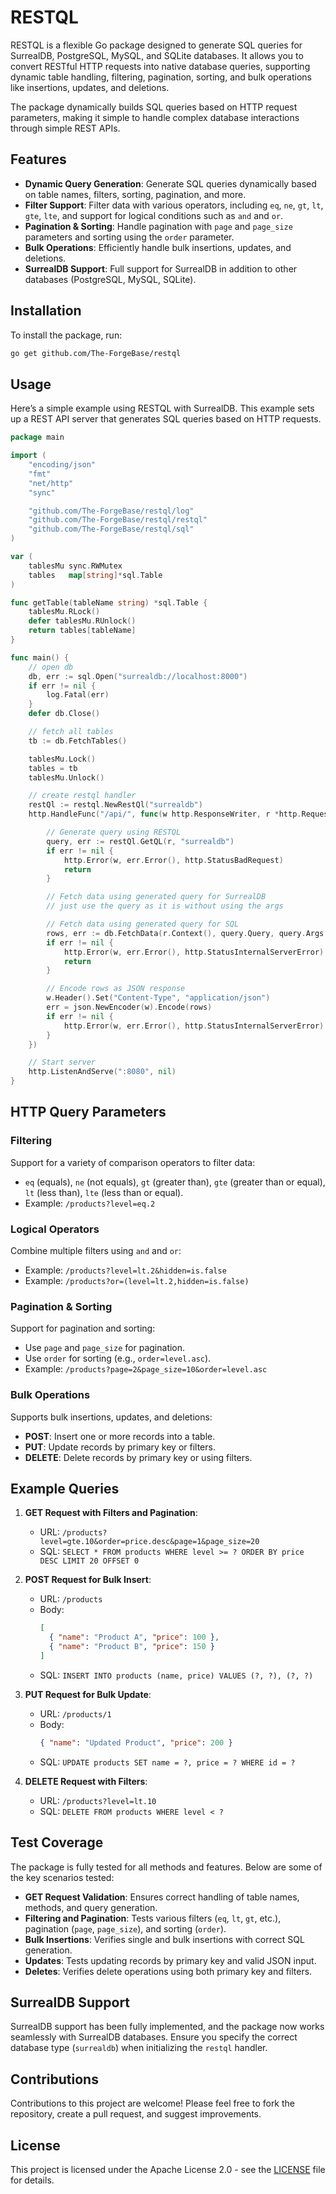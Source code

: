 # RESTQL

RESTQL is a flexible Go package designed to generate SQL queries for SurrealDB, PostgreSQL, MySQL, and SQLite databases. It allows you to convert RESTful HTTP requests into native database queries, supporting dynamic table handling, filtering, pagination, sorting, and bulk operations like insertions, updates, and deletions.

The package dynamically builds SQL queries based on HTTP request parameters, making it simple to handle complex database interactions through simple REST APIs.

## Features

- **Dynamic Query Generation**: Generate SQL queries dynamically based on table names, filters, sorting, pagination, and more.
- **Filter Support**: Filter data with various operators, including `eq`, `ne`, `gt`, `lt`, `gte`, `lte`, and support for logical conditions such as `and` and `or`.
- **Pagination & Sorting**: Handle pagination with `page` and `page_size` parameters and sorting using the `order` parameter.
- **Bulk Operations**: Efficiently handle bulk insertions, updates, and deletions.
- **SurrealDB Support**: Full support for SurrealDB in addition to other databases (PostgreSQL, MySQL, SQLite).

## Installation

To install the package, run:

```bash
go get github.com/The-ForgeBase/restql
```

## Usage

Here’s a simple example using RESTQL with SurrealDB. This example sets up a REST API server that generates SQL queries based on HTTP requests.

```go
package main

import (
	"encoding/json"
	"fmt"
	"net/http"
	"sync"

	"github.com/The-ForgeBase/restql/log"
	"github.com/The-ForgeBase/restql/restql"
	"github.com/The-ForgeBase/restql/sql"
)

var (
	tablesMu sync.RWMutex
	tables   map[string]*sql.Table
)

func getTable(tableName string) *sql.Table {
	tablesMu.RLock()
	defer tablesMu.RUnlock()
	return tables[tableName]
}

func main() {
	// open db
	db, err := sql.Open("surrealdb://localhost:8000")
	if err != nil {
		log.Fatal(err)
	}
	defer db.Close()

	// fetch all tables
	tb := db.FetchTables()

	tablesMu.Lock()
	tables = tb
	tablesMu.Unlock()

	// create restql handler
	restQl := restql.NewRestQl("surrealdb")
	http.HandleFunc("/api/", func(w http.ResponseWriter, r *http.Request) {

		// Generate query using RESTQL
		query, err := restQl.GetQL(r, "surrealdb")
		if err != nil {
			http.Error(w, err.Error(), http.StatusBadRequest)
			return
		}

		// Fetch data using generated query for SurrealDB
		// just use the query as it is without using the args

		// Fetch data using generated query for SQL
		rows, err := db.FetchData(r.Context(), query.Query, query.Args...)
		if err != nil {
			http.Error(w, err.Error(), http.StatusInternalServerError)
			return
		}

		// Encode rows as JSON response
		w.Header().Set("Content-Type", "application/json")
		err = json.NewEncoder(w).Encode(rows)
		if err != nil {
			http.Error(w, err.Error(), http.StatusInternalServerError)
		}
	})

	// Start server
	http.ListenAndServe(":8080", nil)
}
```

## HTTP Query Parameters

### Filtering

Support for a variety of comparison operators to filter data:

- `eq` (equals), `ne` (not equals), `gt` (greater than), `gte` (greater than or equal), `lt` (less than), `lte` (less than or equal).
- Example: `/products?level=eq.2`

### Logical Operators

Combine multiple filters using `and` and `or`:

- Example: `/products?level=lt.2&hidden=is.false`
- Example: `/products?or=(level=lt.2,hidden=is.false)`

### Pagination & Sorting

Support for pagination and sorting:

- Use `page` and `page_size` for pagination.
- Use `order` for sorting (e.g., `order=level.asc`).
- Example: `/products?page=2&page_size=10&order=level.asc`

### Bulk Operations

Supports bulk insertions, updates, and deletions:

- **POST**: Insert one or more records into a table.
- **PUT**: Update records by primary key or filters.
- **DELETE**: Delete records by primary key or using filters.

## Example Queries

1. **GET Request with Filters and Pagination**:

   - URL: `/products?level=gte.10&order=price.desc&page=1&page_size=20`
   - SQL: `SELECT * FROM products WHERE level >= ? ORDER BY price DESC LIMIT 20 OFFSET 0`

2. **POST Request for Bulk Insert**:

   - URL: `/products`
   - Body:
     ```json
     [
       { "name": "Product A", "price": 100 },
       { "name": "Product B", "price": 150 }
     ]
     ```
   - SQL: `INSERT INTO products (name, price) VALUES (?, ?), (?, ?)`

3. **PUT Request for Bulk Update**:

   - URL: `/products/1`
   - Body:
     ```json
     { "name": "Updated Product", "price": 200 }
     ```
   - SQL: `UPDATE products SET name = ?, price = ? WHERE id = ?`

4. **DELETE Request with Filters**:
   - URL: `/products?level=lt.10`
   - SQL: `DELETE FROM products WHERE level < ?`

## Test Coverage

The package is fully tested for all methods and features. Below are some of the key scenarios tested:

- **GET Request Validation**: Ensures correct handling of table names, methods, and query generation.
- **Filtering and Pagination**: Tests various filters (`eq`, `lt`, `gt`, etc.), pagination (`page`, `page_size`), and sorting (`order`).
- **Bulk Insertions**: Verifies single and bulk insertions with correct SQL generation.
- **Updates**: Tests updating records by primary key and valid JSON input.
- **Deletes**: Verifies delete operations using both primary key and filters.

## SurrealDB Support

SurrealDB support has been fully implemented, and the package now works seamlessly with SurrealDB databases. Ensure you specify the correct database type (`surrealdb`) when initializing the `restql` handler.

## Contributions

Contributions to this project are welcome! Please feel free to fork the repository, create a pull request, and suggest improvements.

## License

This project is licensed under the Apache License 2.0 - see the [LICENSE](LICENSE) file for details.
